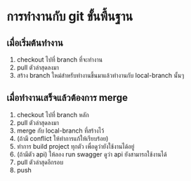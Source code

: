 # การทำงานกับ git ขั้นพื้นฐาน

## เมื่อเริ่มต้นทำงาน
1. checkout ไปที่ branch ที่จะทำงาน
1. pull ตัวล่าสุดลงมา
1. สร้าง branch ใหม่สำหรับทำงานขึ้นมาแล้วทำงานกับ local-branch นั้นๆ

## เมื่อทำงานเสร็จแล้วต้องการ merge
1. checkout ไปที่ branch หลัก
1. pull ตัวล่าสุดลงมา
1. merge กับ local-branch ที่สร้างไว้
1. (ถ้ามี conflict ให้ทำการแก้ให้เรียบร้อย)
1. ทำการ build project ทุกตัว เพื่อดูว่ายังใช้งานได้อยู่
1. (ถ้ามีตัว api) ให้ลอง run swagger ดูว่า api ยังสามารถใช้งานได้
1. pull ตัวล่าสุดอีกรอบ
1. push